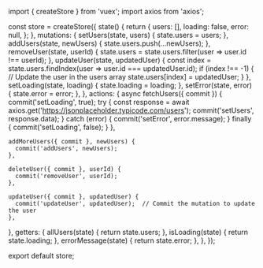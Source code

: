 import { createStore } from 'vuex';
import axios from 'axios';

const store = createStore({
  state() {
    return {
      users: [],
      loading: false,
      error: null,
    };
  },
  mutations: {
    setUsers(state, users) {
      state.users = users;
    },
    addUsers(state, newUsers) {
      state.users.push(...newUsers);
    },
    removeUser(state, userId) {
      state.users = state.users.filter(user => user.id !== userId);
    },
    updateUser(state, updatedUser) {
      const index = state.users.findIndex(user => user.id === updatedUser.id);
      if (index !== -1) {
        // Update the user in the users array
        state.users[index] = updatedUser;
      }
    },
    setLoading(state, loading) {
      state.loading = loading;
    },
    setError(state, error) {
      state.error = error;
    },
  },
  actions: {
    async fetchUsers({ commit }) {
      commit('setLoading', true);
      try {
        const response = await axios.get('https://jsonplaceholder.typicode.com/users');
        commit('setUsers', response.data);
      } catch (error) {
        commit('setError', error.message);
      } finally {
        commit('setLoading', false);
      }
    },

    addMoreUsers({ commit }, newUsers) {
      commit('addUsers', newUsers);
    },

    deleteUser({ commit }, userId) {
      commit('removeUser', userId);
    },

    updateUser({ commit }, updatedUser) {
      commit('updateUser', updatedUser);  // Commit the mutation to update the user
    },
  },
  getters: {
    allUsers(state) {
      return state.users;
    },
    isLoading(state) {
      return state.loading;
    },
    errorMessage(state) {
      return state.error;
    },
  },
});

export default store;

